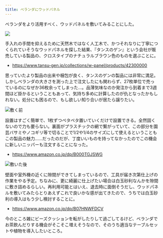```yaml
---
title: ベランダにウッドパネル
---
```


ベランダをより活用すべく、ウッドパネルを敷いてみることにした。

![](https://i.imgur.com/miZbgdQh.jpg)

手入れの手間を抑えるために天然木ではなく人工木で、かつそれなりに丁寧につくられていそうなウッドパネルを探した結果、『タンスのゲン』という会社が販売している製品の、クロスタイプのナチュラルブラウン色のものを選ぶことに。

- https://www.tansu-gen.jp/collections/w-panel/products/42300000

思っていたより製品の出来や梱包が良く、タンスのゲンの製品には非常に満足。しかしベランダの大きさを測った上で注文したにも関わらず、27枚単位で売っているのになぜか36枚余ってしまった…。品薄気味なのか発注から到着まで3週間ほど掛かるということもあって、気持ち多めに計算したのが仇となったかもしれない。処分にも困るので、もし欲しい知り合いが居たら譲りたい。

![](https://i.imgur.com/821DRs3h.jpg "敷く前")

設置はすごく簡単で、1枚ずつペタペタ置いていくだけで設置できる。全然固くないので力も要らない。裏面がプラスチックの網で繋がっていて、この部分を園芸バサミやノコギリ等で切ることで1/2や1/4のサイズにして使えるということもこの製品の魅力……だったのだが、丁度いいものを持ってなかったのでこの機会に新しいニッパーも注文することになった。

- https://www.amazon.co.jp/dp/B000TGJSWG

![](https://i.imgur.com/zDTDAJPh.jpg "敷いた後")

壁面や室外機の近くに隙間ができてしまっているので、工具が届き次第仕上げの作業をやる予定。ちなみに、更に綺麗に仕上げたい場合は白玉砂利なんかを隙間に敷き詰めるらしい。再利用可能とはいえ、退去時に面倒そうだし、ウッドパネルを敷いてみたらとりあえずこれで良いかな感が出てきたので、うちでは白玉砂利の導入はもう少し検討することに。

- https://www.amazon.co.jp/dp/B07HNWFDCV

今のところ雑にビーズクッションを転がしたりして過ごしてるけど、ベランダでお茶飲んだりする機会がそこそこ増えそうなので、そのうち適当なテーブルセットや植物を導入したいところ。
